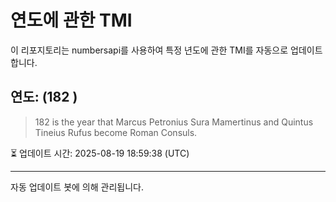 
# 연도에 관한 TMI

이 리포지토리는 numbersapi를 사용하여 특정 년도에 관한 TMI를 자동으로 업데이트합니다.

## 연도: (182 )
> 182 is the year that Marcus Petronius Sura Mamertinus and Quintus Tineius Rufus become Roman Consuls.

⏳ 업데이트 시간: 2025-08-19 18:59:38 (UTC)

---
자동 업데이트 봇에 의해 관리됩니다.
